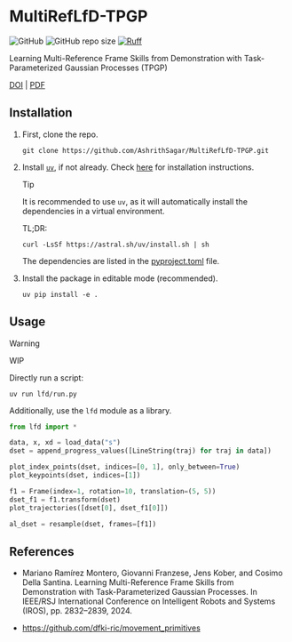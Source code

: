 # MultiRefLfD-TPGP

![GitHub](https://img.shields.io/github/license/AshrithSagar/MultiRefLfD-TPGP)
![GitHub repo size](https://img.shields.io/github/repo-size/AshrithSagar/MultiRefLfD-TPGP)
[![Ruff](https://img.shields.io/endpoint?url=https://raw.githubusercontent.com/astral-sh/ruff/main/assets/badge/v2.json)](https://github.com/astral-sh/ruff)

Learning Multi-Reference Frame Skills from Demonstration with Task-Parameterized Gaussian Processes (TPGP)

[DOI](https://doi.org/10.1109/IROS58592.2024.10803060)
|
[PDF](http://www.jenskober.de/publications/RamirezMontero2024IROS.pdf)

## Installation

1. First, clone the repo.

    ```shell
    git clone https://github.com/AshrithSagar/MultiRefLfD-TPGP.git
    ```

2. Install [`uv`](https://docs.astral.sh/uv/), if not already.
   Check [here](https://docs.astral.sh/uv/getting-started/installation/) for installation instructions.

    > [!TIP]
    > It is recommended to use `uv`, as it will automatically install the dependencies in a virtual environment.

   TL;DR:

    ```shell
    curl -LsSf https://astral.sh/uv/install.sh | sh
    ```

    The dependencies are listed in the [pyproject.toml](pyproject.toml) file.

3. Install the package in editable mode (recommended).

    ```shell
    uv pip install -e .
    ```

## Usage

> [!WARNING]
> WIP

Directly run a script:

```shell
uv run lfd/run.py
```

Additionally, use the `lfd` module as a library.

```python
from lfd import *

data, x, xd = load_data("s")
dset = append_progress_values([LineString(traj) for traj in data])

plot_index_points(dset, indices=[0, 1], only_between=True)
plot_keypoints(dset, indices=[1])

f1 = Frame(index=1, rotation=10, translation=(5, 5))
dset_f1 = f1.transform(dset)
plot_trajectories([dset[0], dset_f1[0]])

al_dset = resample(dset, frames=[f1])
```

## References

- Mariano Ramírez Montero, Giovanni Franzese, Jens Kober, and Cosimo Della Santina. Learning Multi-Reference Frame Skills from Demonstration with Task-Parameterized Gaussian Processes. In IEEE/RSJ International Conference on Intelligent Robots and Systems (IROS), pp. 2832–2839, 2024.

- <https://github.com/dfki-ric/movement_primitives>
